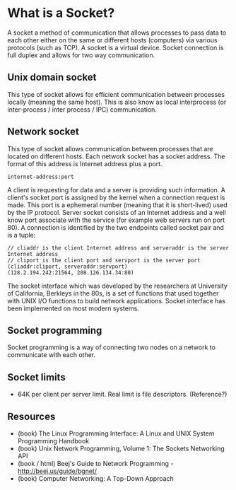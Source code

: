 # What is a Socket?

A socket a method of communication that allows processes to pass data to each other either on the same or different hosts (computers) via various protocols (such as TCP). A socket is a virtual device. Socket connection is full duplex and allows for two way communication.

## Unix domain socket

This type of socket allows for efficient communication between processes locally (meaning the same host). This is also know as local interprocess (or inter-process / inter process / IPC) communication.

## Network socket

This type of socket allows communication between processes that are located on different hosts. Each network socket has a socket address. The format of this address is Internet address plus a port.

```
internet-address:port
```

A client is requesting for data and a server is providing such information. A client's socket port is assigned by the kernel when a connection request is made. This port is a ephemeral number (meaning that it is short-lived) used by the IP protocol. Server socket consists of an Internet address and a well know port associate with the service (for example web servers run on port 80). A connection is identified by the two endpoints called socket pair and is a tuple:

```
// cliaddr is the client Internet address and serveraddr is the server Internet address
// cliport is the client port and servport is the server port
(cliaddr:cliport, serveraddr:servport)
(128.2.194.242:21564, 208.126.134.34:80)
```
The socket interface which was developed by the researchers at University of California, Berkleys in the 80s, is a set of functions that used together with UNIX I/O functions to build network applications. Socket interface has been implemented on most modern systems.

## Socket programming

Socket programming is a way of connecting two nodes on a network to communicate with each other.

## Socket limits

* 64K per client per server limit. Real limit is file descriptors. (Reference?)

## Resources

* (book) The Linux Programming Interface: A Linux and UNIX System Programming Handbook
* (book) Unix Network Programming, Volume 1: The Sockets Networking API
* (book / html) Beej's Guide to Network Programming - http://beej.us/guide/bgnet/
* (book) Computer Networking: A Top-Down Approach
